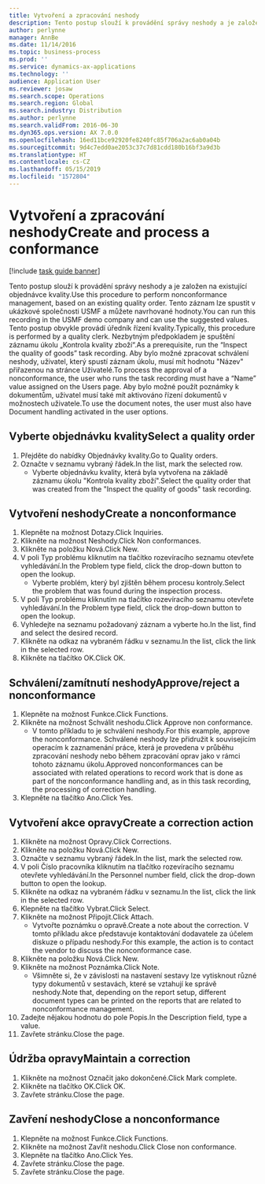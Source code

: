 ```yaml
---
title: Vytvoření a zpracování neshody
description: Tento postup slouží k provádění správy neshody a je založen na existující objednávce kvality.
author: perlynne
manager: AnnBe
ms.date: 11/14/2016
ms.topic: business-process
ms.prod: ''
ms.service: dynamics-ax-applications
ms.technology: ''
audience: Application User
ms.reviewer: josaw
ms.search.scope: Operations
ms.search.region: Global
ms.search.industry: Distribution
ms.author: perlynne
ms.search.validFrom: 2016-06-30
ms.dyn365.ops.version: AX 7.0.0
ms.openlocfilehash: 16ed11bce92920fe8240fc85f706a2ac6ab0a04b
ms.sourcegitcommit: 9d4c7edd0ae2053c37c7d81cdd180b16bf3a9d3b
ms.translationtype: HT
ms.contentlocale: cs-CZ
ms.lasthandoff: 05/15/2019
ms.locfileid: "1572804"
---
```

# <a name="create-and-process-a-conformance"></a><span data-ttu-id="e1987-103">Vytvoření a zpracování neshody</span><span class="sxs-lookup"><span data-stu-id="e1987-103">Create and process a conformance</span></span>

[!include [task guide banner](../../includes/task-guide-banner.md)]

<span data-ttu-id="e1987-104">Tento postup slouží k provádění správy neshody a je založen na existující objednávce kvality.</span><span class="sxs-lookup"><span data-stu-id="e1987-104">Use this procedure to perform nonconformance management, based on an existing quality order.</span></span> <span data-ttu-id="e1987-105">Tento záznam lze spustit v ukázkové společnosti USMF a můžete navrhované hodnoty.</span><span class="sxs-lookup"><span data-stu-id="e1987-105">You can run this recording in the USMF demo company and can use the suggested values.</span></span> <span data-ttu-id="e1987-106">Tento postup obvykle provádí úředník řízení kvality.</span><span class="sxs-lookup"><span data-stu-id="e1987-106">Typically, this procedure is performed by a quality clerk.</span></span>  <span data-ttu-id="e1987-107">Nezbytným předpokladem je spuštění záznamu úkolu „Kontrola kvality zboží“.</span><span class="sxs-lookup"><span data-stu-id="e1987-107">As a prerequisite, run the “Inspect the quality of goods” task recording.</span></span> <span data-ttu-id="e1987-108">Aby bylo možné zpracovat schválení neshody, uživatel, který spustí záznam úkolu, musí mít hodnotu "Název" přiřazenou na stránce Uživatelé.</span><span class="sxs-lookup"><span data-stu-id="e1987-108">To process the approval of a nonconformance, the user who runs the task recording must have a “Name” value assigned on the Users page.</span></span> <span data-ttu-id="e1987-109">Aby bylo možné použít poznámky k dokumentům, uživatel musí také mít aktivováno řízení dokumentů v možnostech uživatele.</span><span class="sxs-lookup"><span data-stu-id="e1987-109">To use the document notes, the user must also have Document handling activated in the user options.</span></span>


## <a name="select-a-quality-order"></a><span data-ttu-id="e1987-110">Vyberte objednávku kvality</span><span class="sxs-lookup"><span data-stu-id="e1987-110">Select a quality order</span></span>
1. <span data-ttu-id="e1987-111">Přejděte do nabídky Objednávky kvality.</span><span class="sxs-lookup"><span data-stu-id="e1987-111">Go to Quality orders.</span></span>
2. <span data-ttu-id="e1987-112">Označte v seznamu vybraný řádek.</span><span class="sxs-lookup"><span data-stu-id="e1987-112">In the list, mark the selected row.</span></span>
    * <span data-ttu-id="e1987-113">Vyberte objednávku kvality, která byla vytvořena na základě záznamu úkolu "Kontrola kvality zboží".</span><span class="sxs-lookup"><span data-stu-id="e1987-113">Select the quality order that was created from the "Inspect the quality of goods" task recording.</span></span>  

## <a name="create-a-nonconformance"></a><span data-ttu-id="e1987-114">Vytvoření neshody</span><span class="sxs-lookup"><span data-stu-id="e1987-114">Create a nonconformance</span></span>
1. <span data-ttu-id="e1987-115">Klepněte na možnost Dotazy.</span><span class="sxs-lookup"><span data-stu-id="e1987-115">Click Inquiries.</span></span>
2. <span data-ttu-id="e1987-116">Klikněte na možnost Neshody.</span><span class="sxs-lookup"><span data-stu-id="e1987-116">Click Non conformances.</span></span>
3. <span data-ttu-id="e1987-117">Klikněte na položku Nová.</span><span class="sxs-lookup"><span data-stu-id="e1987-117">Click New.</span></span>
4. <span data-ttu-id="e1987-118">V poli Typ problému kliknutím na tlačítko rozevíracího seznamu otevřete vyhledávání.</span><span class="sxs-lookup"><span data-stu-id="e1987-118">In the Problem type field, click the drop-down button to open the lookup.</span></span>
    * <span data-ttu-id="e1987-119">Vyberte problém, který byl zjištěn během procesu kontroly.</span><span class="sxs-lookup"><span data-stu-id="e1987-119">Select the problem that was found during the inspection process.</span></span>  
5. <span data-ttu-id="e1987-120">V poli Typ problému kliknutím na tlačítko rozevíracího seznamu otevřete vyhledávání.</span><span class="sxs-lookup"><span data-stu-id="e1987-120">In the Problem type field, click the drop-down button to open the lookup.</span></span>
6. <span data-ttu-id="e1987-121">Vyhledejte na seznamu požadovaný záznam a vyberte ho.</span><span class="sxs-lookup"><span data-stu-id="e1987-121">In the list, find and select the desired record.</span></span>
7. <span data-ttu-id="e1987-122">Klikněte na odkaz na vybraném řádku v seznamu.</span><span class="sxs-lookup"><span data-stu-id="e1987-122">In the list, click the link in the selected row.</span></span>
8. <span data-ttu-id="e1987-123">Klikněte na tlačítko OK.</span><span class="sxs-lookup"><span data-stu-id="e1987-123">Click OK.</span></span>

## <a name="approvereject-a-nonconformance"></a><span data-ttu-id="e1987-124">Schválení/zamítnutí neshody</span><span class="sxs-lookup"><span data-stu-id="e1987-124">Approve/reject a nonconformance</span></span>
1. <span data-ttu-id="e1987-125">Klepněte na možnost Funkce.</span><span class="sxs-lookup"><span data-stu-id="e1987-125">Click Functions.</span></span>
2. <span data-ttu-id="e1987-126">Klikněte na možnost Schválit neshodu.</span><span class="sxs-lookup"><span data-stu-id="e1987-126">Click Approve non conformance.</span></span>
    * <span data-ttu-id="e1987-127">V tomto příkladu to je schválení neshody.</span><span class="sxs-lookup"><span data-stu-id="e1987-127">For this example, approve the nonconformance.</span></span> <span data-ttu-id="e1987-128">Schválené neshody lze přidružit k souvisejícím operacím k zaznamenání práce, která je provedena v průběhu zpracování neshody nebo během zpracování oprav jako v rámci tohoto záznamu úkolu.</span><span class="sxs-lookup"><span data-stu-id="e1987-128">Approved nonconformances can be associated with related operations to record work that is done as part of the nonconformance handling and, as in this task recording, the processing of correction handling.</span></span>  
3. <span data-ttu-id="e1987-129">Klepněte na tlačítko Ano.</span><span class="sxs-lookup"><span data-stu-id="e1987-129">Click Yes.</span></span>

## <a name="create-a-correction-action"></a><span data-ttu-id="e1987-130">Vytvoření akce opravy</span><span class="sxs-lookup"><span data-stu-id="e1987-130">Create a correction action</span></span>
1. <span data-ttu-id="e1987-131">Klikněte na možnost Opravy.</span><span class="sxs-lookup"><span data-stu-id="e1987-131">Click Corrections.</span></span>
2. <span data-ttu-id="e1987-132">Klikněte na položku Nová.</span><span class="sxs-lookup"><span data-stu-id="e1987-132">Click New.</span></span>
3. <span data-ttu-id="e1987-133">Označte v seznamu vybraný řádek.</span><span class="sxs-lookup"><span data-stu-id="e1987-133">In the list, mark the selected row.</span></span>
4. <span data-ttu-id="e1987-134">V poli Číslo pracovníka kliknutím na tlačítko rozevíracího seznamu otevřete vyhledávání.</span><span class="sxs-lookup"><span data-stu-id="e1987-134">In the Personnel number field, click the drop-down button to open the lookup.</span></span>
5. <span data-ttu-id="e1987-135">Klikněte na odkaz na vybraném řádku v seznamu.</span><span class="sxs-lookup"><span data-stu-id="e1987-135">In the list, click the link in the selected row.</span></span>
6. <span data-ttu-id="e1987-136">Klepněte na tlačítko Vybrat.</span><span class="sxs-lookup"><span data-stu-id="e1987-136">Click Select.</span></span>
7. <span data-ttu-id="e1987-137">Klikněte na možnost Připojit.</span><span class="sxs-lookup"><span data-stu-id="e1987-137">Click Attach.</span></span>
    * <span data-ttu-id="e1987-138">Vytvořte poznámku o opravě.</span><span class="sxs-lookup"><span data-stu-id="e1987-138">Create a note about the correction.</span></span> <span data-ttu-id="e1987-139">V tomto příkladu akce představuje kontaktování dodavatele za účelem diskuze o případu neshody.</span><span class="sxs-lookup"><span data-stu-id="e1987-139">For this example, the action is to contact the vendor to discuss the nonconformance case.</span></span>  
8. <span data-ttu-id="e1987-140">Klikněte na položku Nová.</span><span class="sxs-lookup"><span data-stu-id="e1987-140">Click New.</span></span>
9. <span data-ttu-id="e1987-141">Klikněte na možnost Poznámka.</span><span class="sxs-lookup"><span data-stu-id="e1987-141">Click Note.</span></span>
    * <span data-ttu-id="e1987-142">Všimněte si, že v závislosti na nastavení sestavy lze vytisknout různé typy dokumentů v sestavách, které se vztahují ke správě neshody.</span><span class="sxs-lookup"><span data-stu-id="e1987-142">Note that, depending on the report setup, different document types can be printed on the reports that are related to nonconformance management.</span></span>  
10. <span data-ttu-id="e1987-143">Zadejte nějakou hodnotu do pole Popis.</span><span class="sxs-lookup"><span data-stu-id="e1987-143">In the Description field, type a value.</span></span>
11. <span data-ttu-id="e1987-144">Zavřete stránku.</span><span class="sxs-lookup"><span data-stu-id="e1987-144">Close the page.</span></span>

## <a name="maintain-a-correction"></a><span data-ttu-id="e1987-145">Údržba opravy</span><span class="sxs-lookup"><span data-stu-id="e1987-145">Maintain a correction</span></span>
1. <span data-ttu-id="e1987-146">Klikněte na možnost Označit jako dokončené.</span><span class="sxs-lookup"><span data-stu-id="e1987-146">Click Mark complete.</span></span>
2. <span data-ttu-id="e1987-147">Klikněte na tlačítko OK.</span><span class="sxs-lookup"><span data-stu-id="e1987-147">Click OK.</span></span>
3. <span data-ttu-id="e1987-148">Zavřete stránku.</span><span class="sxs-lookup"><span data-stu-id="e1987-148">Close the page.</span></span>

## <a name="close-a-nonconformance"></a><span data-ttu-id="e1987-149">Zavření neshody</span><span class="sxs-lookup"><span data-stu-id="e1987-149">Close a nonconformance</span></span>
1. <span data-ttu-id="e1987-150">Klepněte na možnost Funkce.</span><span class="sxs-lookup"><span data-stu-id="e1987-150">Click Functions.</span></span>
2. <span data-ttu-id="e1987-151">Klikněte na možnost Zavřít neshodu.</span><span class="sxs-lookup"><span data-stu-id="e1987-151">Click Close non conformance.</span></span>
3. <span data-ttu-id="e1987-152">Klepněte na tlačítko Ano.</span><span class="sxs-lookup"><span data-stu-id="e1987-152">Click Yes.</span></span>
4. <span data-ttu-id="e1987-153">Zavřete stránku.</span><span class="sxs-lookup"><span data-stu-id="e1987-153">Close the page.</span></span>
5. <span data-ttu-id="e1987-154">Zavřete stránku.</span><span class="sxs-lookup"><span data-stu-id="e1987-154">Close the page.</span></span>
